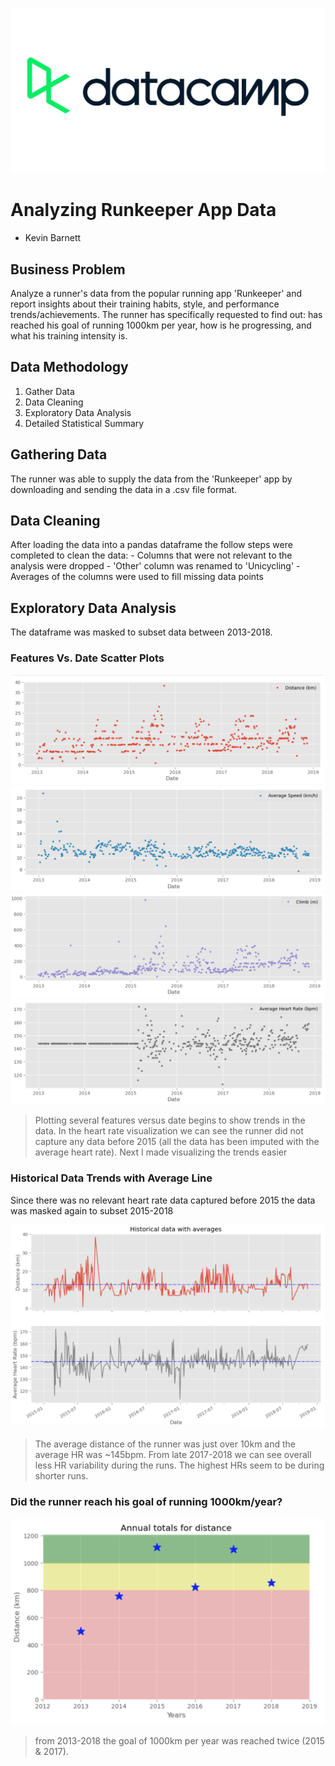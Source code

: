 ![jpg](Images/DC_logo.jpg)

# Analyzing Runkeeper App Data

- Kevin Barnett

## Business Problem
Analyze a runner's data from the popular running app 'Runkeeper' and report insights about their training habits, style, and performance trends/achievements. The runner has specifically requested to find out: has reached his goal of running 1000km per year, how is he progressing, and what his training intensity is.

## Data Methodology
1. Gather Data
2. Data Cleaning
3. Exploratory Data Analysis
4. Detailed Statistical Summary

## Gathering Data
The runner was able to supply the data from the 'Runkeeper' app by downloading and sending the data in a .csv file format.

## Data Cleaning
After loading the data into a pandas dataframe the follow steps were completed to clean the data:
    - Columns that were not relevant to the analysis were dropped
    - 'Other' column was renamed to 'Unicycling'
    - Averages of the columns were used to fill missing data points

## Exploratory Data Analysis
The dataframe was masked to subset data between 2013-2018. 

### Features Vs. Date Scatter Plots

![png](Images/distance_vs_date.png)
![png](Images/speed_vs_date.png)
![png](Images/climb_vs_date.png)
![png](Images/hr_vs_date.png)

> Plotting several features versus date begins to show trends in the data. In the heart rate visualization we can see the runner did not capture any data before 2015 (all the data has been imputed with the average heart rate). Next I made visualizing the trends easier

### Historical Data Trends with Average Line
Since there was no relevant heart rate data captured before 2015 the data was masked again to subset 2015-2018

![png](Images/historical_data_avg.png)

> The average distance of the runner was just over 10km and the average HR was ~145bpm. From late 2017-2018 we can see overall less HR variability during the runs. The highest HRs seem to be during shorter runs.

### Did the runner reach his goal of running 1000km/year?

![png](Images/goals.png)

> from 2013-2018 the goal of 1000km per year was reached twice (2015 & 2017).
